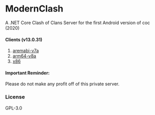 # ModernClash
A .NET Core Clash of Clans Server for the first Android version of coc (2020)

#### Clients (v13.0.31)
1. [aremabi-v7a](https://www.apkmirror.com/apk/supercell/clash-of-clans/clash-of-clans-13-0-31-release/clash-of-clans-13-0-31-2-android-apk-download)
2. [arm64-v8a](https://www.apkmirror.com/apk/supercell/clash-of-clans/clash-of-clans-13-0-31-release/clash-of-clans-13-0-31-3-android-apk-download)
3. [x86](https://www.apkmirror.com/apk/supercell/clash-of-clans/clash-of-clans-13-0-31-release/clash-of-clans-13-0-31-android-apk-download)

#### Important Reminder:
Please do not make any profit off of this private server.

### License
GPL-3.0
